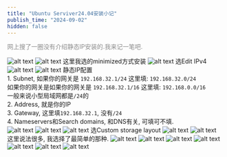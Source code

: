 ```yaml
---
title: "Ubuntu Serviver24.04安装小记"
publish_time: "2024-09-02"
hidden: false
---
```


<p style="color: rgba(127, 127, 127, 0.9);">网上搜了一圈没有介绍静态IP安装的.我来记一笔吧.<p>

![alt text](index/image.png)
![alt text](index/image-1.png)
这里我选的minimized方式安装
![alt text](index/image-18.png)
选Edit IPv4
![alt text](index/image-24.png)
![alt text](index/image-23.png)
静态IP配置  
    1. Subnet, 如果你的网关是 `192.168.32.1/24` 这里填: `192.168.32.0/24`  
    如果你的网关是如果你的网关是 `192.168.32.1/16` 这里填: `192.168.0.0/16`  
    一般来说小型局域网都是`/24`的  
    2. Address, 就是你的IP  
    3. Gateway, 这里填`192.168.32.1`, 没有`/24`  
    4. Nameservers和Search domains, 和DNS有关, 可填可不填.  
![alt text](index/image-21.png)
![alt text](index/image-22.png)
![alt text](index/image-8.png)
选Custom storage layout
![alt text](index/image-9.png)
![alt text](index/image-10.png)
这里说法很多, 我选择了最简单的那种. ![alt text](index/image-11.png)
![alt text](index/image-12.png)
![alt text](index/image-13.png)
![alt text](index/image-14.png)
![alt text](index/image-15.png)
![alt text](index/image-16.png)
![alt text](index/image-17.png)
